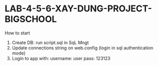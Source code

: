 # LAB-4-5-6-XAY-DUNG-PROJECT-BIGSCHOOL

How to start
1. Create DB: run script.sql in SqL Mngt
2. Update connections string on web.config (login in sql authentication mode)
3. Login to app with:
  username: user
  pass: 123123
